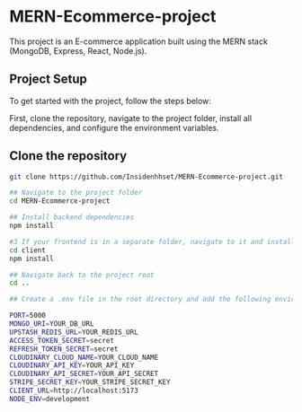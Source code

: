 # MERN-Ecommerce-project

This project is an E-commerce application built using the MERN stack (MongoDB, Express, React, Node.js).

## Project Setup

To get started with the project, follow the steps below:

First, clone the repository, navigate to the project folder, install all dependencies, and configure the environment variables.


## Clone the repository
```bash
git clone https://github.com/Insidenhhset/MERN-Ecommerce-project.git

## Navigate to the project folder
cd MERN-Ecommerce-project

## Install backend dependencies
npm install

#3 If your frontend is in a separate folder, navigate to it and install frontend dependencies
cd client
npm install

## Navigate back to the project root
cd ..

## Create a .env file in the root directory and add the following environment variables:

PORT=5000
MONGO_URI=YOUR_DB_URL
UPSTASH_REDIS_URL=YOUR_REDIS_URL
ACCESS_TOKEN_SECRET=secret
REFRESH_TOKEN_SECRET=secret
CLOUDINARY_CLOUD_NAME=YOUR_CLOUD_NAME
CLOUDINARY_API_KEY=YOUR_API_KEY
CLOUDINARY_API_SECRET=YOUR_API_SECRET
STRIPE_SECRET_KEY=YOUR_STRIPE_SECRET_KEY
CLIENT_URL=http://localhost:5173
NODE_ENV=development
